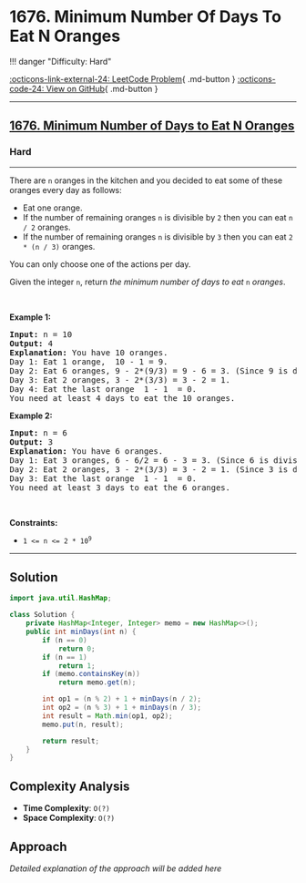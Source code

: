 # 1676. Minimum Number Of Days To Eat N Oranges

!!! danger "Difficulty: Hard"

[:octicons-link-external-24: LeetCode Problem](https://leetcode.com/problems/minimum-number-of-days-to-eat-n-oranges/){ .md-button }
[:octicons-code-24: View on GitHub](https://github.com/RAJ8664/Leetcode/tree/master/1676-minimum-number-of-days-to-eat-n-oranges){ .md-button }

---

<h2><a href="https://leetcode.com/problems/minimum-number-of-days-to-eat-n-oranges">1676. Minimum Number of Days to Eat N Oranges</a></h2><h3>Hard</h3><hr><p>There are <code>n</code> oranges in the kitchen and you decided to eat some of these oranges every day as follows:</p>

<ul>
	<li>Eat one orange.</li>
	<li>If the number of remaining oranges <code>n</code> is divisible by <code>2</code> then you can eat <code>n / 2</code> oranges.</li>
	<li>If the number of remaining oranges <code>n</code> is divisible by <code>3</code> then you can eat <code>2 * (n / 3)</code> oranges.</li>
</ul>

<p>You can only choose one of the actions per day.</p>

<p>Given the integer <code>n</code>, return <em>the minimum number of days to eat</em> <code>n</code> <em>oranges</em>.</p>

<p>&nbsp;</p>
<p><strong class="example">Example 1:</strong></p>

<pre>
<strong>Input:</strong> n = 10
<strong>Output:</strong> 4
<strong>Explanation:</strong> You have 10 oranges.
Day 1: Eat 1 orange,  10 - 1 = 9.  
Day 2: Eat 6 oranges, 9 - 2*(9/3) = 9 - 6 = 3. (Since 9 is divisible by 3)
Day 3: Eat 2 oranges, 3 - 2*(3/3) = 3 - 2 = 1. 
Day 4: Eat the last orange  1 - 1  = 0.
You need at least 4 days to eat the 10 oranges.
</pre>

<p><strong class="example">Example 2:</strong></p>

<pre>
<strong>Input:</strong> n = 6
<strong>Output:</strong> 3
<strong>Explanation:</strong> You have 6 oranges.
Day 1: Eat 3 oranges, 6 - 6/2 = 6 - 3 = 3. (Since 6 is divisible by 2).
Day 2: Eat 2 oranges, 3 - 2*(3/3) = 3 - 2 = 1. (Since 3 is divisible by 3)
Day 3: Eat the last orange  1 - 1  = 0.
You need at least 3 days to eat the 6 oranges.
</pre>

<p>&nbsp;</p>
<p><strong>Constraints:</strong></p>

<ul>
	<li><code>1 &lt;= n &lt;= 2 * 10<sup>9</sup></code></li>
</ul>


---

## Solution

```java
import java.util.HashMap;

class Solution {
    private HashMap<Integer, Integer> memo = new HashMap<>();
    public int minDays(int n) {
        if (n == 0)
            return 0;
        if (n == 1)
            return 1;
        if (memo.containsKey(n))
            return memo.get(n);

        int op1 = (n % 2) + 1 + minDays(n / 2);
        int op2 = (n % 3) + 1 + minDays(n / 3);
        int result = Math.min(op1, op2);
        memo.put(n, result);

        return result;
    }
}
```

## Complexity Analysis

- **Time Complexity**: `O(?)`
- **Space Complexity**: `O(?)`

## Approach

*Detailed explanation of the approach will be added here*

